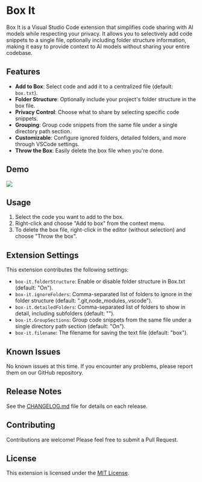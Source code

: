 # Box It

Box It is a Visual Studio Code extension that simplifies code sharing with AI models while respecting your privacy. It allows you to selectively add code snippets to a single file, optionally including folder structure information, making it easy to provide context to AI models without sharing your entire codebase.

## Features

- **Add to Box**: Select code and add it to a centralized file (default: `box.txt`).
- **Folder Structure**: Optionally include your project's folder structure in the box file.
- **Privacy Control**: Choose what to share by selecting specific code snippets.
- **Grouping**: Group code snippets from the same file under a single directory path section.
- **Customizable**: Configure ignored folders, detailed folders, and more through VSCode settings.
- **Throw the Box**: Easily delete the box file when you're done.

## Demo

![](https://github.com/Your_Repository_Name/Your_GIF_Name.gif)

## Usage

1. Select the code you want to add to the box.
2. Right-click and choose "Add to box" from the context menu.
3. To delete the box file, right-click in the editor (without selection) and choose "Throw the box".

## Extension Settings

This extension contributes the following settings:

* `box-it.folderStructure`: Enable or disable folder structure in Box.txt (default: "On").
* `box-it.ignoreFolders`: Comma-separated list of folders to ignore in the folder structure (default: ".git,node_modules,.vscode").
* `box-it.detailedFolders`: Comma-separated list of folders to show in detail, including subfolders (default: "").
* `box-it.GroupSections`: Group code snippets from the same file under a single directory path section (default: "On").
* `box-it.filename`: The filename for saving the text file (default: "box").

## Known Issues

No known issues at this time. If you encounter any problems, please report them on our GitHub repository.

## Release Notes

See the [CHANGELOG.md](CHANGELOG.md) file for details on each release.

## Contributing

Contributions are welcome! Please feel free to submit a Pull Request.

## License

This extension is licensed under the [MIT License](LICENSE).